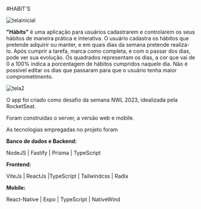 #HABIT'S

![telainicial](https://user-images.githubusercontent.com/103333385/214583071-7590b736-2f04-4164-bad7-00c597c6c436.gif)

  

**"Hábits"** é uma aplicação para usuários cadastrarem e controlarem os seus hábitos de maneira prática e interativa. O usuário cadastra os hábitos que pretende adquirir ou manter, e em quais dias da semana pretende realizá-lo. Após cumprir a tarefa, marca como completa, e com o passar dos dias, pode ver sua evolução. Os quadrados representam os dias, a cor que vai de 0 a 100% indica a porcentagem de hábitos cumpridos naquele dia. Não é possível editar os dias que passaram para que o usuário tenha maior comprometimento.


![tela2](https://user-images.githubusercontent.com/103333385/214583506-d4580a35-646a-44d0-8fb9-f18f007757c6.gif)

  

O app foi criado como desafio da semana NWL 2023, idealizada pela RocketSeat.

Foram construidas o server, a versão web e mobile.

  
  

As tecnologias empregadas no projeto foram

  

**Banco de dados e Backend:**

  

NodeJS | Fastify | Prisma | TypeScript

  

**Frontend:**

  

ViteJs | ReactJs |TypeScript | Tailwindcss | Radix

  

**Mobile:**

  

React-Native | Expo | TypeScript | NativeWind

